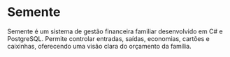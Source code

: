 # Semente
 Semente é um sistema de gestão financeira familiar desenvolvido em C# e PostgreSQL. Permite controlar entradas, saídas, economias, cartões e caixinhas, oferecendo uma visão clara do orçamento da família.
